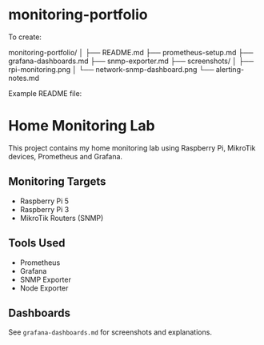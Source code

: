 # monitoring-portfolio

To create:

monitoring-portfolio/
│
├── README.md
├── prometheus-setup.md
├── grafana-dashboards.md
├── snmp-exporter.md
├── screenshots/
│   ├── rpi-monitoring.png
│   └── network-snmp-dashboard.png
└── alerting-notes.md




Example README file:

# Home Monitoring Lab

This project contains my home monitoring lab using Raspberry Pi, MikroTik devices, Prometheus and Grafana.

## Monitoring Targets

- Raspberry Pi 5
- Raspberry Pi 3
- MikroTik Routers (SNMP)

## Tools Used

- Prometheus
- Grafana
- SNMP Exporter
- Node Exporter

## Dashboards

See `grafana-dashboards.md` for screenshots and explanations.
